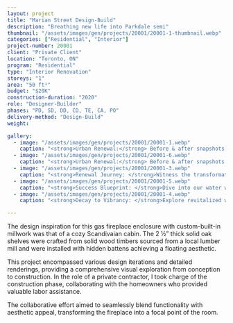 ```yaml
---
layout: project 
title: "Marian Street Design-Build"
description: "Breathing new life into Parkdale semi"
thumbnail: "/assets/images/gen/projects/20001/20001-1-thumbnail.webp"
categories: ["Residential", "Interior"]
project-number: 20001
client: "Private Client"
location: "Toronto, ON"
program: "Residential"
type: "Interior Renovation"
storeys: "1"
area: "50 ft²"
budget: "$20K"
construction-duration: "2020"
role: "Designer-Builder"
phases: "PD, SD, DD, CD, TE, CA, PO"
delivery-method: "Design-Build"
weight: 

gallery:
  - image: "/assets/images/gen/projects/20001/20001-1.webp"
    caption: "<strong>Urban Renewal:</strong> Before & after snapshots of successful water revitalization."
  - image: "/assets/images/gen/projects/20001/20001-6.webp"
    caption: "<strong>Urban Renewal:</strong> Before & after snapshots of successful water works revitalization."
  - image: "/assets/images/gen/projects/20001/20001-3.webp"
    caption: "<strong>Renewal Journey: </strong>Witness the transformation of neglected water infrastructure."
  - image: "/assets/images/gen/projects/20001/20001-5.webp"
    caption: "<strong>Success Blueprint: </strong>Dive into our water works revitalization, revealing effective."
  - image: "/assets/images/gen/projects/20001/20001-4.webp"
    caption: "<strong>Decay to Vibrancy: </strong>Explore revitalized water works, a beacon of urban sustainability."

---
```


The design inspiration for this gas fireplace enclosure with custom-built-in millwork was that of a cozy Scandivaian cabin. The 2 ½” thick solid oak shelves were crafted from solid wood timbers sourced from a local lumber mill and were installed with hidden battens achieving a floating aesthetic.

This project encompassed various design iterations and detailed renderings, providing a comprehensive visual exploration from conception to construction. In the role of a private contractor, I took charge of the construction phase, collaborating with the homeowners who provided valuable labor assistance. 

The collaborative effort aimed to seamlessly blend functionality with aesthetic appeal, transforming the fireplace into a focal point of the room. 
